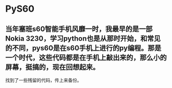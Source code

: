 # PyS60
当年塞班s60智能手机风靡一时，我最早的是一部Nokia 3230，学习python也是从那时开始，和常见的不同，pys60是在s60手机上进行的py编程。那是一个时代，这些代码都是在手机上敲出来的，那么小的屏幕，挺搞的，现在回想起来。
---
找到了一些残留的代码，传上来备份。
